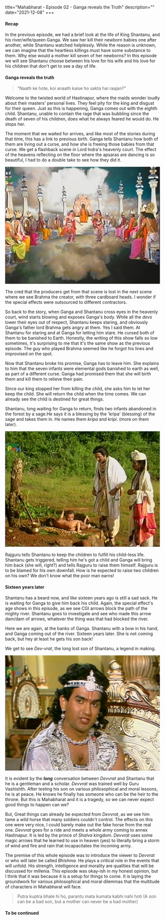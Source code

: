 title="Mahabharat - Episode 02 - Ganga reveals the Truth"
description=""
date="2021-12-08"
+++
#### Recap

In the previous episode, we had a brief look at the life of King Shantanu, and his river/wife/queen Ganga. We saw her kill their newborn babies one after another, while Shantanu watched helplessly. 
While the reason is unknown, we can imagine that the heartless killings must have some substance to them. Why else would a mother kill seven of her newborns? 
In this episode we will see Shantanu choose between his love for his wife and his love for his children that don't get to see a day of life.

#### Ganga reveals the truth

>"Naath ke hote, koi anaath kaise ho sakta hai raajan?"

Welcome to the twisted world of Hastinapur, where the maids wonder loudly about their masters' personal lives. They feel pity for the king and disgust for their queen. Just as this is happening, Ganga comes out with the eighth child. Shantanu, unable to contain the rage that was bubbling since the death of seven of his children, does what he always feared he would do.
He stops her.

The moment that we waited for arrives, and like most of the stories during that time, this has a link to previous birth. Ganga tells Shantanu how both of them are living out a curse, and how she is freeing those babies from that curse. We get a flashback scene in Lord Indra's heavenly court. The effect of the heavens reflecting on the floor where the apsaras are dancing is so beautiful, I had to do a double take to see how they did it.


![Heavenly Skies](/static/images/mahabharat/ep2_2.webp)

The cred that the producers get from that scene is lost in the next scene where we see Brahma the creator, with three cardboard heads. I wonder if the special effects were outsourced to different contractors.


So back to the story, when Ganga and Shantanu cross eyes in the heavenly court, wind starts blowing and exposes Ganga's body. While all the *devs* lower their eyes out of respect, Shantanu keeps staring, and obviously Ganga's father lord Brahma gets angry at them. Yes I said them. At Shantanu for staring and at Ganga for letting him stare. He cursed both of them to be banished to Earth. Honestly, the writing of this show falls so low sometimes, it's surprising to me that it's the same show as the previous episode. The guy who played Brahma seemed like he forgot his lines and improvised on the spot.

Now that Shantanu broke his promise, Ganga has to leave him. She explains to him that the seven infants were elemental gods banished to earth as well, as part of a different curse. Ganga had promised them that she will birth them and kill them to relieve their pain.

Since our king stopped her from killing the child, she asks him to let her keep the child. She will return the child when the time comes. We can already see the child is destined for great things. 

Shantanu, long waiting for Ganga to return, finds two infants abandoned in the forest by a sage.He says it is a blessing by the 'kripa' (blessing) of the sage and takes them in. He names them *kripa* and *kripi*. (more on them later).

![infants](/static/images/mahabharat/ep2_5.webp)

Rajguru tells Shantanu to keep the children to fulfill his child-less life. Shantanu gets triggered, telling him he's got a child and Ganga will bring him back (she will, right?) and tells Rajguru to raise them himself. Rajguru is to be blamed for his own downfall. How is he expected to raise two children on his own? We don't know what the poor man earns!

#### Sixteen years later

Shantanu has a beard now, and like sixteen years ago is still a sad sack. He is waiting for Ganga to give him back his child. Again, the special effect's age shows in this episode, as we see CGI arrows block the path of the mighty river. Shantanu goes to investigate and see who made this arrow dam/dam of arrows, whatever the thing was that had blocked the river.

Here we are again, at the banks of Ganga. Shantanu with a bow in his hand, and Ganga coming out of the river. Sixteen years later. She is not coming back, but hey at least he gets his son back! 

We get to see *Dev-vrat*, the long lost son of Shantanu, a legend in making.

![devvrat](/static/images/mahabharat/ep2_7.webp)

It is evident by the ***long*** conversation between *Devvrat* and Shantanu that he is a gentleman and a scholar. *Devvrat* was trained well by Guru Vashishth. After testing his son on various philosophical and moral lessons, he is at peace. He knows he finally has someone who can be the heir to the throne. But this is Mahabharat and it is a tragedy, so we can never expect good things to happen can we?

But, Great things can already be expected from *Devvrat*, as we see him tame a wild horse that many soldiers couldn't control. The effects on this one were very nice, I could barely make out the fake horse from the real one. *Devvrat* goes for a ride and meets a whole army coming to annex Hastinapur. It is led by the prince of *Shalva* kingdom. *Devvrat* uses some magic arrows that he learned to use in heaven (yes) to literally bring a storm of wind and fire and rain that incapacitates the incoming army. 

The premise of this whole episode was to introduce the viewer to *Devvrat* or who will later be called *Bhishma*. He plays a critical role in the events that will unfold. His strength, intelligence and morality are qualities that will be discussed for millenia. This episode was okay-ish in my honest opinion, but I think that it was because it is a setup for things to come. It is laying the groundwork for various philosophical and moral dilemmas that the multitude of characters in Mahabharat will face.


> Putra kuptra bhale hi ho, parantu mata kumata kabhi nahi hoti
> (A son can be a bad son, but a mother can never be a bad mother)
#### To be continued

